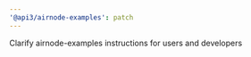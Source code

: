 ```yaml
---
'@api3/airnode-examples': patch
---
```


Clarify airnode-examples instructions for users and developers
